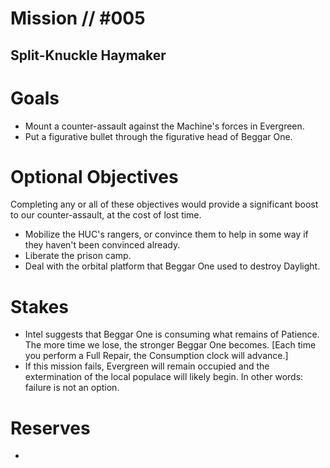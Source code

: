 # Mission // #005
## Split-Knuckle Haymaker
# Goals
- Mount a counter-assault against the Machine's forces in Evergreen.
- Put a figurative bullet through the figurative head of Beggar One.

# Optional Objectives
Completing any or all of these objectives would provide a significant boost to our counter-assault, at the cost of lost time.
- Mobilize the HUC's rangers, or convince them to help in some way if they haven't been convinced already.
- Liberate the prison camp.
- Deal with the orbital platform that Beggar One used to destroy Daylight.

# Stakes
- Intel suggests that Beggar One is consuming what remains of Patience. The more time we lose, the stronger Beggar One becomes. [Each time you perform a Full Repair, the Consumption clock will advance.]
- If this mission fails, Evergreen will remain occupied and the extermination of the local populace will likely begin. In other words: failure is not an option.

# Reserves
- 